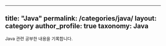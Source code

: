 ---
  title: "Java"
  permalink: /categories/java/
  layout: category
  author_profile: true
  taxonomy: Java
  ---

  Java 관련 공부한 내용을 기록합니다.